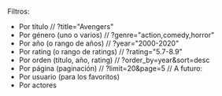 Filtros:
* Por título                                        // ?title="Avengers"
* Por género (uno o varios)                         // ?genre="action,comedy,horror"
* Por año (o rango de años)                         // ?year="2000-2020"
* Por rating (o rango de ratings)                   // ?rating="5.7-8.9"
* Por orden (título, año, rating)                   // ?order_by=year&sort=desc
* Por página (paginación)                           // ?limit=20&page=5
// A futuro:
* Por usuario (para los favoritos)
* Por actores

